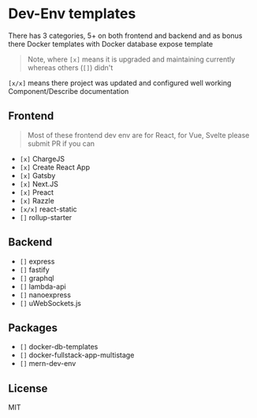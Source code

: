 # Dev-Env templates

There has 3 categories, 5+ on both frontend and backend and as bonus there Docker templates with Docker database expose template

> Note, where `[x]` means it is upgraded and maintaining currently whereas others (`[]`) didn't

`[x/x]` means there project was updated and configured well working Component/Describe documentation

## Frontend

> Most of these frontend dev env are for React, for Vue, Svelte please submit PR if you can

- `[x]` ChargeJS
- `[x]` Create React App
- `[x]` Gatsby
- `[x]` Next.JS
- `[x]` Preact
- `[x]` Razzle
- `[x/x]` react-static
- `[]` rollup-starter

## Backend

- `[]` express
- `[]` fastify
- `[]` graphql
- `[]` lambda-api
- `[]` nanoexpress
- `[]` uWebSockets.js

## Packages

- `[]` docker-db-templates
- `[]` docker-fullstack-app-multistage
- `[]` mern-dev-env

## License

MIT

